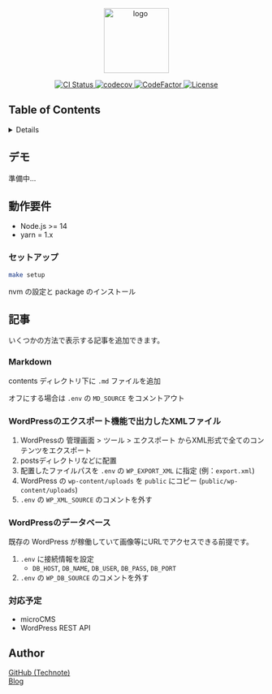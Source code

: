 <p align="center">
  <a href="https://nextjs.org">
    <img alt="logo" src="https://user-images.githubusercontent.com/39912269/135714832-7d94bc6a-eb3f-4f99-945c-09e0e35e5bc4.png" height="128">
  </a>
</p>

<p align="center">
  <a aria-label="CI Status" href="https://github.com/technote-space/nextjs-blog/actions">
    <img alt="CI Status" src="https://github.com/technote-space/nextjs-blog/workflows/CI/badge.svg">
  </a>
  <a aria-label="codecov" href="https://codecov.io/gh/technote-space/nextjs-blog">
    <img alt="codecov" src="https://codecov.io/gh/technote-space/nextjs-blog/branch/main/graph/badge.svg">
  </a>
  <a aria-label="CodeFactor" href="https://www.codefactor.io/repository/github/technote-space/nextjs-blog">
    <img alt="CodeFactor" src="https://www.codefactor.io/repository/github/technote-space/nextjs-blog/badge">
  </a>
  <a aria-label="License" href="https://github.com/technote-space/nextjs-blog/blob/main/LICENSE">
    <img alt="License" src="https://img.shields.io/badge/License-MIT-blue.svg">
  </a>
</p>

## Table of Contents

<!-- START doctoc generated TOC please keep comment here to allow auto update -->
<!-- DON'T EDIT THIS SECTION, INSTEAD RE-RUN doctoc TO UPDATE -->
<details>
<summary>Details</summary>

- [デモ](#%E3%83%87%E3%83%A2)
- [動作要件](#%E5%8B%95%E4%BD%9C%E8%A6%81%E4%BB%B6)
  - [セットアップ](#%E3%82%BB%E3%83%83%E3%83%88%E3%82%A2%E3%83%83%E3%83%97)
- [記事](#%E8%A8%98%E4%BA%8B)
  - [Markdown](#markdown)
  - [WordPressのエクスポート機能で出力したXMLファイル](#wordpress%E3%81%AE%E3%82%A8%E3%82%AF%E3%82%B9%E3%83%9D%E3%83%BC%E3%83%88%E6%A9%9F%E8%83%BD%E3%81%A7%E5%87%BA%E5%8A%9B%E3%81%97%E3%81%9Fxml%E3%83%95%E3%82%A1%E3%82%A4%E3%83%AB)
  - [WordPressのデータベース](#wordpress%E3%81%AE%E3%83%87%E3%83%BC%E3%82%BF%E3%83%99%E3%83%BC%E3%82%B9)
  - [対応予定](#%E5%AF%BE%E5%BF%9C%E4%BA%88%E5%AE%9A)
- [Author](#author)

*generated with [TOC Generator](https://github.com/technote-space/toc-generator)*

</details>
<!-- END doctoc generated TOC please keep comment here to allow auto update -->

## デモ

準備中...

## 動作要件

- Node.js >= 14
- yarn = 1.x

### セットアップ
   ```bash
   make setup
   ```

nvm の設定と package のインストール

## 記事

いくつかの方法で表示する記事を追加できます。

### Markdown

contents ディレクトリ下に `.md` ファイルを追加

オフにする場合は `.env` の `MD_SOURCE` をコメントアウト

### WordPressのエクスポート機能で出力したXMLファイル

1. WordPressの 管理画面 > ツール > エクスポート からXML形式で全てのコンテンツをエクスポート
2. postsディレクトリなどに配置
3. 配置したファイルパスを `.env` の `WP_EXPORT_XML` に指定 (例：`export.xml`)
4. WordPress の `wp-content/uploads` を `public` にコピー (`public/wp-content/uploads`)
5. `.env` の `WP_XML_SOURCE` のコメントを外す

### WordPressのデータベース

既存の WordPress が稼働していて画像等にURLでアクセスできる前提です。

1. `.env` に接続情報を設定
   * `DB_HOST`, `DB_NAME`, `DB_USER`, `DB_PASS`, `DB_PORT`
2. `.env` の `WP_DB_SOURCE` のコメントを外す

### 対応予定

* microCMS
* WordPress REST API

## Author

[GitHub (Technote)](https://github.com/technote-space)  
[Blog](https://technote.space)
